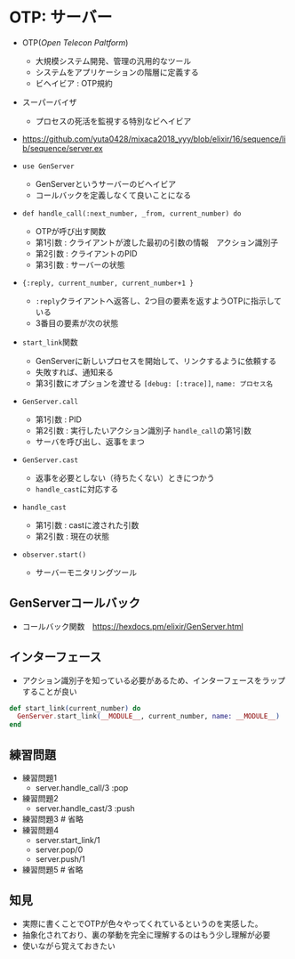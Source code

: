 # OTP: サーバー

* OTP(_Open Telecon Paltform_)
    * 大規模システム開発、管理の汎用的なツール
    * システムをアプリケーションの階層に定義する
    * ビヘイビア : OTP規約

* スーパーバイザ
    * プロセスの死活を監視する特別なビヘイビア
    
* https://github.com/yuta0428/mixaca2018_yyy/blob/elixir/16/sequence/lib/sequence/server.ex

* `use GenServer`
    * GenServerというサーバーのビヘイビア
    * コールバックを定義しなくて良いことになる

* `def handle_call(:next_number, _from, current_number) do`
    * OTPが呼び出す関数
    * 第1引数 : クライアントが渡した最初の引数の情報　アクション識別子
    * 第2引数 : クライアントのPID
    * 第3引数 : サーバーの状態
    
* `{:reply, current_number, current_number+1 }`
    * `:reply`クライアントへ返答し、2つ目の要素を返すようOTPに指示している
    * 3番目の要素が次の状態

* `start_link`関数
    * GenServerに新しいプロセスを開始して、リンクするように依頼する
    * 失敗すれば、通知来る
    * 第3引数にオプションを渡せる `[debug: [:trace]]`, `name: プロセス名`

* `GenServer.call`
    * 第1引数 : PID
    * 第2引数 : 実行したいアクション識別子 `handle_call`の第1引数
    * サーバを呼び出し、返事をまつ

* `GenServer.cast`
    * 返事を必要としない（待ちたくない）ときにつかう
    * `handle_cast`に対応する

* `handle_cast`
    * 第1引数 : castに渡された引数
    * 第2引数 : 現在の状態

* `observer.start()`
    * サーバーモニタリングツール

## GenServerコールバック
* コールバック関数　https://hexdocs.pm/elixir/GenServer.html

## インターフェース
* アクション識別子を知っている必要があるため、インターフェースをラップすることが良い
```ex
def start_link(current_number) do
  GenServer.start_link(__MODULE__, current_number, name: __MODULE__)
end
```

## 練習問題
* 練習問題1
    * server.handle_call/3 :pop
* 練習問題2
    * server.handle_cast/3 :push
* 練習問題3 # 省略
* 練習問題4
    * server.start_link/1 
    * server.pop/0
    * server.push/1 
* 練習問題5 # 省略

## 知見
* 実際に書くことでOTPが色々やってくれているというのを実感した。
* 抽象化されており、裏の挙動を完全に理解するのはもう少し理解が必要
* 使いながら覚えておきたい
